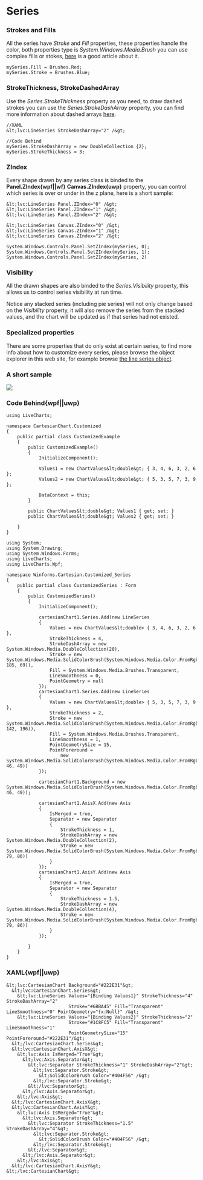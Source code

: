 ﻿# Series

### Strokes and Fills

All the series have *Stroke* and *Fill* properties, these properties handle the color, both properties
type is *System.Windows.Media.Brush* you can use complex fills or stokes,
[here](https://msdn.microsoft.com/en-us/library/aa970904(v=vs.100).aspx) is a good article about it.

```
mySeries.Fill = Brushes.Red;
mySeries.Stroke = Brushes.Blue;
```

### StrokeThickness, StrokeDashedArray

Use the *Series.StrokeThickness* property as you need, to draw dashed strokes you can use the
*Series.StrokeDashArray* property, you can find more information about dashed arrays
[here](http://searchwindevelopment.techtarget.com/tip/Understanding-line-stroke-patterns).

```
//XAML
&lt;lvc:LineSeries StrokeDashArray="2" /&gt;

//Code Behind
mySeries.StrokeDashArray = new DoubleCollection {2};
mySeries.StrokeThickness = 3;
```

### ZIndex

Every shape drawn by any series class is binded to the 
**Panel.ZIndex{wpf||wf}**
**Canvas.ZIndex{uwp}**
property, you can control which series is over or under in the z plane, here is a short sample:

```{wpf}
&lt;lvc:LineSeries Panel.ZIndex="0" /&gt;
&lt;lvc:LineSeries Panel.ZIndex="1" /&gt;
&lt;lvc:LineSeries Panel.ZIndex="2" /&gt;

```
```{uwp}
&lt;lvc:LineSeries Canvas.ZIndex="0" /&gt;
&lt;lvc:LineSeries Canvas.ZIndex="1" /&gt;
&lt;lvc:LineSeries Canvas.ZIndex="2" /&gt;
```

```{wf}
System.Windows.Controls.Panel.SetZIndex(mySeries, 0);
System.Windows.Controls.Panel.SetZIndex(mySeries, 1);
System.Windows.Controls.Panel.SetZIndex(mySeries, 2)
```

### Visibility

All the drawn shapes are also binded to the *Series.Visibility* property, this allows us to control
series visibility at run time.

Notice any stacked series (including pie series) will not only change based on the *Visibility* property,
it will also remove the series from the stacked values, and the chart will be updated as if that series 
had not existed.
 
### Specialized properties

There are some properties that do only exist at certain series, to find more info about how to customize
every series, please browse the object explorer in this web site, for example browse 
[the line series object](/App/documentation/beta/{{sms.platform}}/LiveCharts-Wpf-LineSeries).


### A short sample

![]({{source}}/v1/Series/custom-line.jpg)

### Code Behind{wpf||uwp}

```{wpf||uwp}
using LiveCharts;

namespace CartesianChart.Customized
{
    public partial class CustomizedExample 
    {
        public CustomizedExample()
        {
            InitializeComponent();

            Values1 = new ChartValues&lt;double&gt; { 3, 4, 6, 3, 2, 6 };
            Values2 = new ChartValues&lt;double&gt; { 5, 3, 5, 7, 3, 9 };

            DataContext = this;
        }

        public ChartValues&lt;double&gt; Values1 { get; set; }
        public ChartValues&lt;double&gt; Values2 { get; set; }

    }
}
```

```{wf}
using System;
using System.Drawing;
using System.Windows.Forms;
using LiveCharts;
using LiveCharts.Wpf;

namespace Winforms.Cartesian.Customized_Series
{
    public partial class CustomizedSeries : Form
    {
        public CustomizedSeries()
        {
            InitializeComponent();

            cartesianChart1.Series.Add(new LineSeries
            {
                Values = new ChartValues&lt;double> { 3, 4, 6, 3, 2, 6 },
                StrokeThickness = 4,
                StrokeDashArray = new System.Windows.Media.DoubleCollection(20),
                Stroke = new System.Windows.Media.SolidColorBrush(System.Windows.Media.Color.FromRgb(107, 185, 69)),
                Fill = System.Windows.Media.Brushes.Transparent,
                LineSmoothness = 0,
                PointGeometry = null
            });
            cartesianChart1.Series.Add(new LineSeries
            {
                Values = new ChartValues&lt;double> { 5, 3, 5, 7, 3, 9 },
                StrokeThickness = 2,
                Stroke = new System.Windows.Media.SolidColorBrush(System.Windows.Media.Color.FromRgb(28, 142, 196)),
                Fill = System.Windows.Media.Brushes.Transparent,
                LineSmoothness = 1,
                PointGeometrySize = 15,
                PointForeround =
                    new System.Windows.Media.SolidColorBrush(System.Windows.Media.Color.FromRgb(34, 46, 49))
            });

            cartesianChart1.Background = new System.Windows.Media.SolidColorBrush(System.Windows.Media.Color.FromRgb(34, 46, 49));

            cartesianChart1.AxisX.Add(new Axis
            {
                IsMerged = true,
                Separator = new Separator
                {
                    StrokeThickness = 1,
                    StrokeDashArray = new System.Windows.Media.DoubleCollection(2),
                    Stroke = new System.Windows.Media.SolidColorBrush(System.Windows.Media.Color.FromRgb(64, 79, 86))
                }
            });
            cartesianChart1.AxisY.Add(new Axis
            {
                IsMerged = true,
                Separator = new Separator
                {
                    StrokeThickness = 1.5,
                    StrokeDashArray = new System.Windows.Media.DoubleCollection(4),
                    Stroke = new System.Windows.Media.SolidColorBrush(System.Windows.Media.Color.FromRgb(64, 79, 86))
                }
            });

        }
    }
}
```

### XAML{wpf||uwp}

```{wpf||uwp}
&lt;lvc:CartesianChart Background="#222E31"&gt;
  &lt;lvc:CartesianChart.Series&gt;
    &lt;lvc:LineSeries Values="{Binding Values1}" StrokeThickness="4" StrokeDashArray="2" 
                       Stroke="#6BBA45" Fill="Transparent" LineSmoothness="0" PointGeometry="{x:Null}" /&gt;
    &lt;lvc:LineSeries Values="{Binding Values2}" StrokeThickness="2" 
                       Stroke="#1C8FC5" Fill="Transparent" LineSmoothness="1" 
                       PointGeometrySize="15" PointForeround="#222E31"/&gt;
  &lt;/lvc:CartesianChart.Series&gt;
  &lt;lvc:CartesianChart.AxisX&gt;
    &lt;lvc:Axis IsMerged="True"&gt;
      &lt;lvc:Axis.Separator&gt;
        &lt;lvc:Separator StrokeThickness="1" StrokeDashArray="2"&gt;
          &lt;lvc:Separator.Stroke&gt;
            &lt;SolidColorBrush Color="#404F56" /&gt;
          &lt;/lvc:Separator.Stroke&gt;
        &lt;/lvc:Separator&gt;
      &lt;/lvc:Axis.Separator&gt;
    &lt;/lvc:Axis&gt;
  &lt;/lvc:CartesianChart.AxisX&gt;
  &lt;lvc:CartesianChart.AxisY&gt;
    &lt;lvc:Axis IsMerged="True"&gt;
      &lt;lvc:Axis.Separator&gt;
        &lt;lvc:Separator StrokeThickness="1.5" StrokeDashArray="4"&gt;
          &lt;lvc:Separator.Stroke&gt;
            &lt;SolidColorBrush Color="#404F56" /&gt;
          &lt;/lvc:Separator.Stroke&gt;
        &lt;/lvc:Separator&gt;
      &lt;/lvc:Axis.Separator&gt;
    &lt;/lvc:Axis&gt;
  &lt;/lvc:CartesianChart.AxisY&gt;
&lt;/lvc:CartesianChart&gt;
```